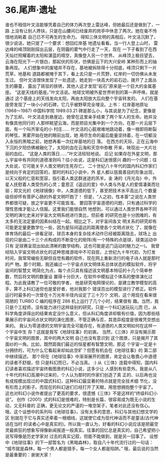 # 36.尾声·遗址

 谁也不相信叶文洁能够凭着自己的体力再次登上雷达峰，但她最后还是做到了，一路 上没有让别人搀扶，只是在山腰间已经废弃的岗亭中休息了两次。她在毫不怜惜地消耗着 自己已不可再生的生命力。 得知三体文明的真相后，叶文洁沉默了，很少说话，她只提了一个要求：想回红岸基 地遗址看看。当一行人登上山时， 雷达峰的峰顶刚刚探出云层，在阴霾的雾气中行走了一天，现在 一下子看到了在西天灿烂照耀着的太阳和湛蓝的晴空，真像登入另一个世界。 从峰顶上极目望去，云海在阳光下一片银白，那起伏的形状，仿佛是云下的大兴安岭 某种形而上的抽象再现。 人们想象中的废墟并不存在，基地被拆除得十分彻底，峰顶只剩下一片荒草，地基和 道路都被掩于其下，看上去只是一片荒野，红岸的一切仿佛从未发生过。 但叶文洁很快发现了一处遗迹，她走到一块高大的岩石边，拨开了上面丛生的藤蔓， 露出了斑驳的铁锈，其他人这才发现“岩石”原来是一个巨大的金属基座。 “这是天线的基座。”叶文洁说。地球文明被外星世界听到的第一声呼唤，就是通过 这个基座上的天线发向太阳，再由太阳放大后向整个宇宙转发的。 人们在基座旁发现了一块小小的石碑，它几乎被野草完全埋没。上书： 红岸基地原址 \(1968～1987\) 中国科学院 1989.03.21 碑是那么小，与其说是为了纪念，更像是为了忘却。 叶文洁走到悬崖边，她曾在这里亲手结束了两个军人的生命。她并没有像其他同行的 人那样眺望云海，而是把目光集中到一个方向，在那一片云层下面，有一个叫齐家屯的小 村庄…… 叶文洁的心脏艰难地跳动着，像一根即将断裂的琴弦，黑雾开始在她的眼前出现，她 用尽生命的最后能量坚持着，在一切都没入永恒的黑暗之前，她想再看一次红岸基地的日 落。 在西方的天际，正在云海中下沉的夕阳仿佛被融化了，太阳的血在云海和天空中弥散 开来，映现出一大片壮丽的血红。 “这是人类的落日……”叶文洁轻轻地说。 后记 如果存在外星文明，那么宇宙中有共同的道德准则吗？往小处说，这是科幻迷很感兴 趣的一个问题；往大处说，它可能关乎人类文明的生死存亡。 二十世纪八十年代的国内科幻作家们是倾向于肯定的回答的，那时的科幻小说中，外 星人都以慈眉善目的形象出现，以天父般的仁慈和宽容，指引着人类这群迷途的羔羊。金 涛的《月光岛》中，外星人抚慰着人类受伤的心灵；童恩正《遥远的爱》中人类与外星人的爱情凄美而壮丽；郑文光的《地球镜像》中，人类道德的低下，甚至把技术水平高出几 个数量级但却怀有菩萨心肠的外星文明吓跑了！ 但是，“人之初，性本善”之说在人类世界都很可疑，放之宇宙更不可能皆准。 要回答宇宙道德的问题，只有通过科学的理性思维才能让人信服。这里我们能很自然 地想到，可以通过人类世界各种不同文明的演化史来对宇宙大文明系统进行类比，但前者 的研究也是十分困难的，有太多的无法定量的因素纠结在一起。相比之下，对宇宙间各文 明关系的研究却有可能更定量更数学化一些，因为星际间遥远的距离使各个文明点状化 了，就像在体育场的最后一排看足球，球员本身的复杂技术动作已经被距离隐去，球场上 出现的只是由二十三个点构成的不断变化的矩阵\(有一个特殊的点是球，球类运动中只有 足球赛呈现出如此清晰的数学结构，这也可能是这门运动的魅力之一\)。 我曾经陷入宇宙文明点状化的这种思维游戏中不可自拔，上世纪九十年代初，为打发 时间，我常常编些无聊但自觉有趣的软件，现在网上重新流行的电子诗人就是那时的产 物。那个时期，我还编过一个宇宙点状文明体系总体状态的模拟软件，将宇宙间的智慧文 明简化为点，每个点只具有描述该文明基本特征的十几个简单参数，然后将文明的数量设 置得十分巨大，在软件中模拟这个体系的整体演化过程。为此我请教了一位可敬的学者， 他是研究电网理论的，是建立教学模型的高手，算不上科幻迷但也是爱好者，他对我那个 错误百出的模型进行了修正。软件运行时最多的一次曾在十万光年半径内设定了三十万个 文明，这个用现在看来很简陋的 TURBO C 编的程序在 286 机上运行了几个小时，结果很有 趣。当然，我只是个工程师，没有能力进行这样级别的研究，只是一个科幻迷玩玩儿而 已，从科学角度讲得出的结果肯定没什么意义，但从科幻角度讲却极有价值，因为那些结 果展示的宇宙间点状文明的演化图景，不管正确与否，其诡异程度是很难凭空想出来的。 我认为零道德的文明宇宙完全可能存在，有道德的人类文明如何在这样一个宇宙中生 存？这就是我写《地球往事》的初衷。 当然，《三体》并没有揭示那个宇宙文明的图景，其中的两大文明 自己也没有意识到 这个图景，只是揭开了其面纱的一角。比如，既然距我们最近的恒星都有智慧文明，那这 个宇宙一定是十分拥挤的，可为什么它看起来却如此空旷？但愿有机会在《地球往事》的 第二部中继续描述。 那个将在《地球往事》中渐渐展开的图景，肯定会让敬畏心中道德的读者不舒服，但 只是科幻而已，不必当真。 :\) 从《三体》连载中得知，国内科幻读者喜欢描述宇宙终极图景的科幻小说，这多少让 人感到有些意外。我是从八十年代的科幻高潮中过来的，个人认为那时的作家们创造了真 正的、以后再也没有成规模出现过的中国式科幻，这种科幻最显著的特点就是完全技术细 节化，没有形而上的影子。而现在的科幻迷们已经打开了天眼，用思想拥抱整个宇宙了。 这也对科幻小说作者提出了更高的要求，很遗憾《三体》不是这样的“终级科幻小说”。 创作《2001》式的科幻是很难的，特别是长篇，很容易成为既无小说的生动，又无科普的 正确，更无论文的严谨的一堆空架子，笔者对此还没有信心。 哦，这个设想中的系列叫《地球往事》，没有太多的意思，科幻与其他幻想文学的区 别就在于它与真实还牵着一根细线，这就使它成为现代神话而不是童话\(古代神话在当时 的读者心中是真实的\)。所以我一直认为，好看的科幻小说应该是把最空灵最疯狂的想象写得像新闻报道一般真实。往事的回忆总是真实的，自己希望把小说写得像是历史学家对 过去的真实记叙，但能不能做到，就是另一回事了。 设想中《地球往事》的下一部暂名为《黑暗森林》，取自八十年代流行过的一句话： “城市就是森林，每一个男人都是猎手，每一个女人都是陷阱。” 哦，最后说的当然是最重要的：谢谢大家！

